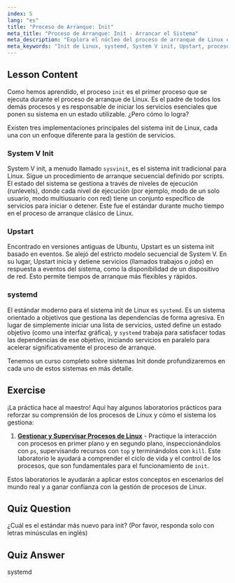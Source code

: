 ```yaml
---
index: 5
lang: "es"
title: "Proceso de Arranque: Init"
meta_title: "Proceso de Arranque: Init - Arrancar el Sistema"
meta_description: "Explora el núcleo del proceso de arranque de Linux en esta guía para principiantes. Aprende sobre los diferentes sistemas init de Linux, incluyendo el tradicional System V, Upstart y el estándar moderno, systemd. Comprende cómo estos sistemas inician y gestionan los servicios en tu máquina."
meta_keywords: "Init de Linux, systemd, System V init, Upstart, proceso de arranque Linux, tutorial Linux, Linux para principiantes, guía Linux"
---
```


## Lesson Content

Como hemos aprendido, el proceso `init` es el primer proceso que se ejecuta durante el proceso de arranque de Linux. Es el padre de todos los demás procesos y es responsable de iniciar los servicios esenciales que ponen su sistema en un estado utilizable. ¿Pero cómo lo logra?

Existen tres implementaciones principales del sistema init de Linux, cada una con un enfoque diferente para la gestión de servicios.

### System V Init

System V init, a menudo llamado `sysvinit`, es el sistema init tradicional para Linux. Sigue un procedimiento de arranque secuencial definido por scripts. El estado del sistema se gestiona a través de niveles de ejecución (runlevels), donde cada nivel de ejecución (por ejemplo, modo de un solo usuario, modo multiusuario con red) tiene un conjunto específico de servicios para iniciar o detener. Este fue el estándar durante mucho tiempo en el proceso de arranque clásico de Linux.

### Upstart

Encontrado en versiones antiguas de Ubuntu, Upstart es un sistema init basado en eventos. Se alejó del estricto modelo secuencial de System V. En su lugar, Upstart inicia y detiene servicios (llamados trabajos o _jobs_) en respuesta a eventos del sistema, como la disponibilidad de un dispositivo de red. Esto permite tiempos de arranque más flexibles y rápidos.

### systemd

El estándar moderno para el sistema init de Linux es `systemd`. Es un sistema orientado a objetivos que gestiona las dependencias de forma agresiva. En lugar de simplemente iniciar una lista de servicios, usted define un estado objetivo (como una interfaz gráfica), y `systemd` trabaja para satisfacer todas las dependencias de ese objetivo, iniciando servicios en paralelo para acelerar significativamente el proceso de arranque.

Tenemos un curso completo sobre sistemas Init donde profundizaremos en cada uno de estos sistemas en más detalle.

## Exercise

¡La práctica hace al maestro! Aquí hay algunos laboratorios prácticos para reforzar su comprensión de los procesos de Linux y cómo el sistema los gestiona:

1.  **[Gestionar y Supervisar Procesos de Linux](https://labex.io/es/labs/comptia-manage-and-monitor-linux-processes-590864)** - Practique la interacción con procesos en primer plano y en segundo plano, inspeccionándolos con `ps`, supervisando recursos con `top` y terminándolos con `kill`. Este laboratorio le ayudará a comprender el ciclo de vida y el control de los procesos, que son fundamentales para el funcionamiento de `init`.

Estos laboratorios le ayudarán a aplicar estos conceptos en escenarios del mundo real y a ganar confianza con la gestión de procesos de Linux.

## Quiz Question

¿Cuál es el estándar más nuevo para init? (Por favor, responda solo con letras minúsculas en inglés)

## Quiz Answer

systemd
